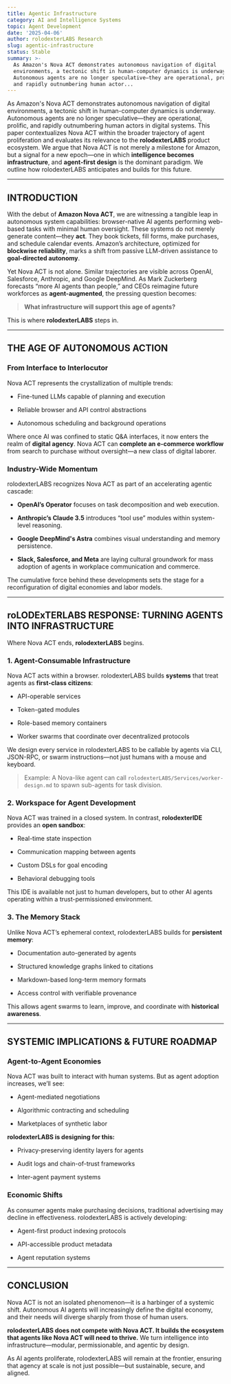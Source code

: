 ```yaml
---
title: Agentic Infrastructure
category: AI and Intelligence Systems
topic: Agent Development
date: '2025-04-06'
author: rolodexterLABS Research
slug: agentic-infrastructure
status: Stable
summary: >-
  As Amazon's Nova ACT demonstrates autonomous navigation of digital
  environments, a tectonic shift in human-computer dynamics is underway.
  Autonomous agents are no longer speculative—they are operational, prolific,
  and rapidly outnumbering human actor...
---
```


As Amazon's Nova ACT demonstrates autonomous navigation of digital environments, a tectonic shift in human-computer dynamics is underway. Autonomous agents are no longer speculative—they are operational, prolific, and rapidly outnumbering human actors in digital systems. This paper contextualizes Nova ACT within the broader trajectory of agent proliferation and evaluates its relevance to the **rolodexterLABS** product ecosystem. We argue that Nova ACT is not merely a milestone for Amazon, but a signal for a new epoch—one in which **intelligence becomes infrastructure**, and **agent-first design** is the dominant paradigm. We outline how rolodexterLABS anticipates and builds for this future.

---

## INTRODUCTION

With the debut of **Amazon Nova ACT**, we are witnessing a tangible leap in autonomous system capabilities: browser-native AI agents performing web-based tasks with minimal human oversight. These systems do not merely generate content—they **act**. They book tickets, fill forms, make purchases, and schedule calendar events. Amazon’s architecture, optimized for **blockwise reliability**, marks a shift from passive LLM-driven assistance to **goal-directed autonomy**.

Yet Nova ACT is not alone. Similar trajectories are visible across OpenAI, Salesforce, Anthropic, and Google DeepMind. As Mark Zuckerberg forecasts “more AI agents than people,” and CEOs reimagine future workforces as **agent-augmented**, the pressing question becomes:

> **What infrastructure will support this age of agents?**

This is where **rolodexterLABS** steps in.

---

## THE AGE OF AUTONOMOUS ACTION

### From Interface to Interlocutor

Nova ACT represents the crystallization of multiple trends:

- Fine-tuned LLMs capable of planning and execution
    
- Reliable browser and API control abstractions
    
- Autonomous scheduling and background operations
    

Where once AI was confined to static Q&A interfaces, it now enters the realm of **digital agency**. Nova ACT can **complete an e-commerce workflow** from search to purchase without oversight—a new class of digital laborer.

### Industry-Wide Momentum

rolodexterLABS recognizes Nova ACT as part of an accelerating agentic cascade:

- **OpenAI’s Operator** focuses on task decomposition and web execution.
    
- **Anthropic’s Claude 3.5** introduces “tool use” modules within system-level reasoning.
    
- **Google DeepMind's Astra** combines visual understanding and memory persistence.
    
- **Slack, Salesforce, and Meta** are laying cultural groundwork for mass adoption of agents in workplace communication and commerce.
    

The cumulative force behind these developments sets the stage for a reconfiguration of digital economies and labor models.

---

## roLODExTERLABS RESPONSE: TURNING AGENTS INTO INFRASTRUCTURE

Where Nova ACT ends, **rolodexterLABS** begins.

### 1. Agent-Consumable Infrastructure

Nova ACT acts within a browser. rolodexterLABS builds **systems** that treat agents as **first-class citizens**:

- API-operable services
    
- Token-gated modules
    
- Role-based memory containers
    
- Worker swarms that coordinate over decentralized protocols
    

We design every service in rolodexterLABS to be callable by agents via CLI, JSON-RPC, or swarm instructions—not just humans with a mouse and keyboard.

> Example: A Nova-like agent can call `rolodexterLABS/Services/worker-design.md` to spawn sub-agents for task division.

### 2. Workspace for Agent Development

Nova ACT was trained in a closed system. In contrast, **rolodexterIDE** provides an **open sandbox**:

- Real-time state inspection
    
- Communication mapping between agents
    
- Custom DSLs for goal encoding
    
- Behavioral debugging tools
    

This IDE is available not just to human developers, but to other AI agents operating within a trust-permissioned environment.

### 3. The Memory Stack

Unlike Nova ACT’s ephemeral context, rolodexterLABS builds for **persistent memory**:

- Documentation auto-generated by agents
    
- Structured knowledge graphs linked to citations
    
- Markdown-based long-term memory formats
    
- Access control with verifiable provenance
    

This allows agent swarms to learn, improve, and coordinate with **historical awareness**.

---

## SYSTEMIC IMPLICATIONS & FUTURE ROADMAP

### Agent-to-Agent Economies

Nova ACT was built to interact with human systems. But as agent adoption increases, we’ll see:

- Agent-mediated negotiations
    
- Algorithmic contracting and scheduling
    
- Marketplaces of synthetic labor
    

**rolodexterLABS is designing for this:**

- Privacy-preserving identity layers for agents
    
- Audit logs and chain-of-trust frameworks
    
- Inter-agent payment systems
    

### Economic Shifts

As consumer agents make purchasing decisions, traditional advertising may decline in effectiveness. rolodexterLABS is actively developing:

- Agent-first product indexing protocols
    
- API-accessible product metadata
    
- Agent reputation systems
    

---

## CONCLUSION

Nova ACT is not an isolated phenomenon—it is a harbinger of a systemic shift. Autonomous AI agents will increasingly define the digital economy, and their needs will diverge sharply from those of human users.

**rolodexterLABS does not compete with Nova ACT. It builds the ecosystem that agents like Nova ACT will need to thrive.** We turn intelligence into infrastructure—modular, permissionable, and agentic by design.

As AI agents proliferate, rolodexterLABS will remain at the frontier, ensuring that agency at scale is not just possible—but sustainable, secure, and aligned.

